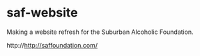 # saf-website

Making a website refresh for the Suburban Alcoholic Foundation.

http://http://saffoundation.com/
